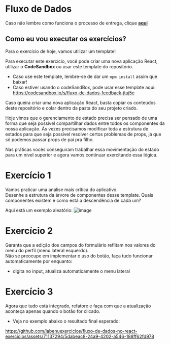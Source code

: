 # Fluxo de Dados

Caso não lembre como funciona o processo de entrega, clique [**aqui**](https://github.com/labenuexercicios/instrucoes-entrega)


## Como eu vou executar os exercícios?
Para o exercício de hoje, vamos utilizar um template!

Para executar este exercício, você pode criar uma nova aplicação React, utilizar o **CodeSandbox** ou usar este template do repositório.
- Caso use este template, lembre-se de dar um `npm install` assim que baixar! 
- Caso estiver usando o codeSandBox, pode usar esse template aqui: https://codesandbox.io/s/fluxo-de-dados-feedback-jtuj5e

Caso queira criar uma nova aplicação React, basta copiar os conteúdos deste repositório e colar dentro da pasta do seu projeto criado.

Hoje vimos que o gerenciamento de estado precisa ser pensado de uma forma que seja possível compartilhar dados entre todos os componentes da nossa aplicação. Às vezes precisamos modificar toda a estrutura de estados para que seja possível resolver certos problemas de props, já que só podemos passar props de pai pra filho.

Nas práticas vocês conseguiram trabalhar essa movimentação do estado para um nível superior e agora vamos continuar exercitando essa lógica.

# Exercício 1

Vamos praticar uma análise mais crítica do aplicativo.<br>
Desenhe a estrutura da árvore de componentes desse template. Quais componentes existem e como está a descendência de cada um?

Aqui está um exemplo aleatório: ![image](https://user-images.githubusercontent.com/29845719/230494751-9d1a20c3-a654-4a49-b012-1cea2015e92c.png)


# Exercício 2

Garanta que a edição dos campos do formulário reflitam nos valores do menu do perfil (menu lateral esquerdo).<br>
Não se preocupe em implementar o uso do botão, faça tudo funcionar automaticamente por enquanto:
- digita no input, atualiza automaticamente o menu lateral

# Exercício 3

Agora que tudo está integrado, refatore e faça com que a atualização aconteça apenas quando o botão for clicado.


* Veja no exemplo abaixo o resultado final esperado:

https://github.com/labenuexercicios/fluxo-de-dados-no-react-exercicios/assets/71137294/5dabeac8-24a9-4202-a546-188ff62fd978



